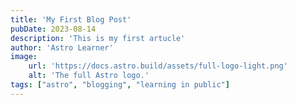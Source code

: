 ```yaml
---
title: 'My First Blog Post'
pubDate: 2023-08-14
description: 'This is my first artucle'
author: 'Astro Learner'
image:
    url: 'https://docs.astro.build/assets/full-logo-light.png'
    alt: 'The full Astro logo.'
tags: ["astro", "blogging", "learning in public"]
---
```

